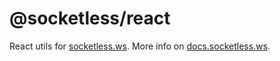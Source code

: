 # @socketless/react

React utils for [socketless.ws](https://socketless.ws). More info on [docs.socketless.ws](https://docs.socketless.ws).
